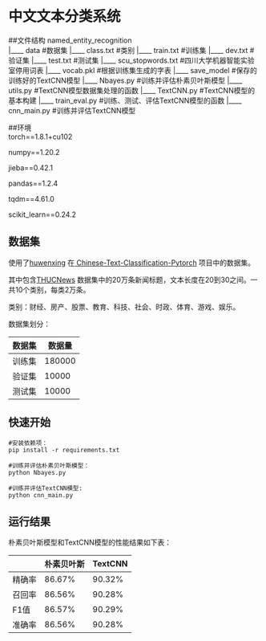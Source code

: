 # 中文文本分类系统

##文件结构
    named_entity_recognition                        
    |____ data                      #数据集
         |____ class.txt            #类别
         |____ train.txt            #训练集
         |____ dev.txt              #验证集
         |____ test.txt             #测试集
         |____ scu_stopwords.txt    #四川大学机器智能实验室停用词表
         |____ vocab.pkl            #根据训练集生成的字表
    |____ save_model                #保存的训练好的TextCNN模型
    |____ Nbayes.py                 #训练并评估朴素贝叶斯模型 
    |____ utils.py                  #TextCNN模型数据集处理的函数
    |____ TextCNN.py                #TextCNN模型的基本构建
    |____ train_eval.py             #训练、测试、评估TextCNN模型的函数
    |____ cnn_main.py               #训练并评估TextCNN模型
    

    
##环境    
torch==1.8.1+cu102

numpy==1.20.2

jieba==0.42.1

pandas==1.2.4

tqdm==4.61.0

scikit_learn==0.24.2

       
## 数据集
使用了[huwenxing](https://github.com/649453932) 在[
Chinese-Text-Classification-Pytorch](https://github.com/649453932/Chinese-Text-Classification-Pytorch) 项目中的数据集。

其中包含[THUCNews](http://thuctc.thunlp.org/) 数据集中的20万条新闻标题，文本长度在20到30之间。一共10个类别，每类2万条。

类别：财经、房产、股票、教育、科技、社会、时政、体育、游戏、娱乐。

数据集划分：

|  数据集  |  数据量  |
|  ----  | ------ | 
| 训练集  | 180000 | 
| 验证集  | 10000 |
| 测试集 | 10000 | 

## 快速开始
```
#安装依赖项：
pip install -r requirements.txt

#训练并评估朴素贝叶斯模型：
python Nbayes.py

#训练并评估TextCNN模型:
python cnn_main.py

```


## 运行结果

朴素贝叶斯模型和TextCNN模型的性能结果如下表：

|      | 朴素贝叶斯    | TextCNN   | 
| ---- | ------ | ------ |     
| 精确率  | 86.67% | 90.32% | 
| 召回率  | 86.56% | 90.28% | 
| F1值 | 86.57% | 90.29% | 
| 准确率 | 86.56% |90.28% | 




















